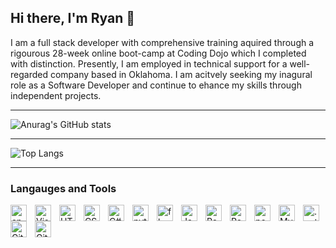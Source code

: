 Hi there, I'm Ryan <span class="wave">👋</span>
------------------------------------------------
I am a full stack developer with comprehensive training aquired through a rigourous 28-week online boot-camp at Coding Dojo which I completed with distinction.
Presently, I am employed in technical support for a well-regarded company based in Oklahoma.
I am acitvely seeking my inagural role as a Software Developer and continue to ehance my skills through independent projects. 

---

![Anurag's GitHub stats](https://github-readme-stats.vercel.app/api?username=ryanpalesano&theme=calm)

---


![Top Langs](https://github-readme-stats.vercel.app/api/top-langs/?username=ryanpalesano&theme=tokyonight)

---

### Langauges and Tools

<img align="left" alt="apple" width="26px" src="https://cdn.jsdelivr.net/gh/devicons/devicon@latest/icons/apple/apple-original.svg" style="padding-right:10px;"/>          
<img align="left" alt="Visual Studio Code" width="26px" src="https://cdn.jsdelivr.net/gh/devicons/devicon/icons/vscode/vscode-original.svg" style="padding-right:10px;">
<img align="left" alt="HTML5" width="26px" src="https://cdn.jsdelivr.net/gh/devicons/devicon/icons/html5/html5-original.svg" style="padding-right:10px;">
<img align="left" alt="CSS3" width="26px" src="https://cdn.jsdelivr.net/gh/devicons/devicon/icons/css3/css3-original.svg" style="padding-right:10px;">
<img align="left" alt="C#" width="26px" src="https://cdn.jsdelivr.net/gh/devicons/devicon@latest/icons/csharp/csharp-original.svg" style="padding-right:10px;"/>
<img alrigh="left" alt=".net" width="26px" src="https://cdn.jsdelivr.net/gh/devicons/devicon@latest/icons/dotnetcore/dotnetcore-original.svg" style="padding-right:10px;"/>
<img align="left" alt="python" width="26px" src="https://cdn.jsdelivr.net/gh/devicons/devicon@latest/icons/python/python-original.svg" style="padding-right:10px;"/>
<img align="left" alt="flask" width="26px" src="https://cdn.jsdelivr.net/gh/devicons/devicon@latest/icons/flask/flask-original.svg" style="padding-right:10px;"/>          
<img align="left" alt="JavaScript" width="26px" src="https://cdn.jsdelivr.net/gh/devicons/devicon/icons/javascript/javascript-original.svg" style="padding-right:10px;">
<img align="left" alt="React" width="26px" src="https://cdn.jsdelivr.net/gh/devicons/devicon/icons/react/react-original.svg" style="padding-right:10px;">
<img align="left" alt="React" width="26px" src="https://cdn.jsdelivr.net/gh/devicons/devicon@latest/icons/bootstrap/bootstrap-original.svg" style="padding-right:10px;"/>          
<img align="left" alt="postgresql" width="26px" src= "https://cdn.jsdelivr.net/gh/devicons/devicon@latest/icons/postgresql/postgresql-original.svg" style="padding-right:10px";/>          
<img align="left" alt="MySQL" width="26px" src="https://cdn.jsdelivr.net/gh/devicons/devicon/icons/mysql/mysql-original.svg" style="padding-right:10px;">
<img align="left" alt="Git" width="26px" src="https://cdn.jsdelivr.net/gh/devicons/devicon/icons/git/git-original.svg" style="padding-right:10px;">
<img align="left" alt="GitHub" width="26px" src="https://user-images.githubusercontent.com/3369400/139447912-e0f43f33-6d9f-45f8-be46-2df5bbc91289.png" style="padding-right:10px;">

          


          
